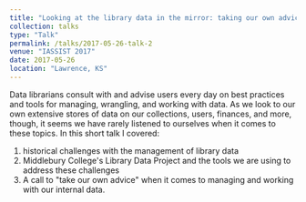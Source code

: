 ```yaml
---
title: "Looking at the library data in the mirror: taking our own advice about data management"
collection: talks
type: "Talk"
permalink: /talks/2017-05-26-talk-2
venue: "IASSIST 2017"
date: 2017-05-26
location: "Lawrence, KS"
---
```


Data librarians consult with and advise users every day on best practices and tools for managing, wrangling, and working with data. As we look to our own extensive stores of data on our collections, users, finances, and more, though, it seems we have rarely listened to ourselves when it comes to these topics. In this short talk I covered:

1. historical challenges with the management of library data
2. Middlebury College&apos;s Library Data Project and the tools we are using to address these challenges
3. A call to &quot;take our own advice&quot; when it comes to managing and working with our internal data.
